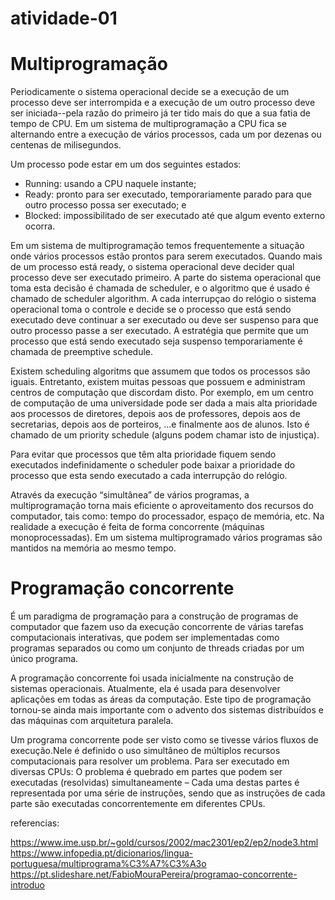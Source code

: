 # atividade-01

# Multiprogramação 

Periodicamente o sistema operacional decide se a execução de um processo deve ser interrompida e a execução de um outro processo deve ser iniciada--pela razão do primeiro já ter tido mais do que a sua fatia de tempo de CPU. Em um sistema de multiprogramação a CPU fica se alternando entre a execução de vários processos, cada um por dezenas ou centenas de milisegundos.

Um processo pode estar em um dos seguintes estados:

- Running: usando a CPU naquele instante;
- Ready: pronto para ser executado, temporariamente parado para que outro processo possa ser executado; e
- Blocked: impossibilitado de ser executado até que algum evento externo ocorra.

Em um sistema de multiprogramação temos frequentemente a situação onde vários processos estão prontos para serem executados. Quando mais de um processo está ready, o sistema operacional deve decider qual processo deve ser executado primeiro. A parte do sistema operacional que toma esta decisão é chamada de scheduler, e o algoritmo que é usado é chamado de scheduler algorithm. A cada interrupçao do relógio o sistema operacional toma o controle e decide se o processo que está sendo executado deve continuar a ser executado ou deve ser suspenso para que outro processo passe a ser executado. A estratégia que permite que um processo que está sendo executado seja suspenso temporariamente é chamada de preemptive schedule.

Existem scheduling algoritms que assumem que todos os processos são iguais. Entretanto, existem muitas pessoas que possuem e administram centros de computação que discordam disto. Por exemplo, em um centro de computação de uma universidade pode ser dada a mais alta prioridade aos processos de diretores, depois aos de professores, depois aos de secretarias, depois aos de porteiros, ...e finalmente aos de alunos. Isto é chamado de um priority schedule (alguns podem chamar isto de injustiça).

Para evitar que processos que têm alta prioridade fiquem sendo executados indefinidamente o scheduler pode baixar a prioridade do processo que esta sendo executado a cada interrupção do relógio.

Através da execução “simultânea” de vários programas, a multiprogramação torna mais eficiente o aproveitamento dos recursos do computador, tais como: tempo do processador, espaço de memória, etc. Na realidade a execução é feita de forma concorrente (máquinas monoprocessadas). Em um sistema multiprogramado vários programas são mantidos na memória ao mesmo tempo. 

# Programação concorrente

 É um paradigma de programação para a construção de programas de computador que fazem uso da execução concorrente de várias tarefas computacionais interativas, que podem ser implementadas como programas separados ou como um conjunto de threads criadas por um único programa.
 
  A programação concorrente foi usada inicialmente na construção de sistemas operacionais. Atualmente, ela é usada para desenvolver aplicações em todas as áreas da computação. Este tipo de programação tornou-se ainda mais importante com o advento dos sistemas distribuídos e das máquinas com arquitetura paralela.
  
  Um programa concorrente pode ser visto como se tivesse vários fluxos de execução.Nele é definido o uso simultâneo de múltiplos recursos computacionais para resolver um problema. Para ser executado em diversas CPUs: O problema é quebrado em partes que podem ser executadas (resolvidas) simultaneamente – Cada uma destas partes é representada por uma série de instruções, sendo que as instruções de cada parte são executadas concorrentemente em diferentes CPUs.


referencias:

https://www.ime.usp.br/~gold/cursos/2002/mac2301/ep2/ep2/node3.html
https://www.infopedia.pt/dicionarios/lingua-portuguesa/multiprograma%C3%A7%C3%A3o
https://pt.slideshare.net/FabioMouraPereira/programao-concorrente-introduo

